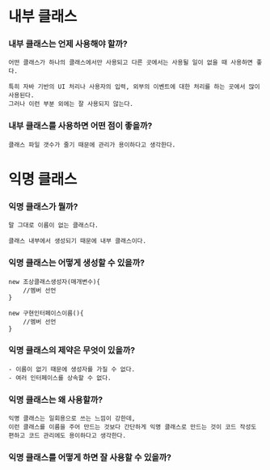 # 내부 클래스
### 내부 클래스는 언제 사용해야 할까?
    어떤 클래스가 하나의 클래스에서만 사용되고 다른 곳에서는 사용될 일이 없을 때 사용하면 좋다. 

    특히 자바 기반의 UI 처리나 사용자의 입력, 외부의 이벤트에 대한 처리를 하는 곳에서 많이 사용된다. 
    그러나 이런 부분 외에는 잘 사용되지 않는다.
### 내부 클래스를 사용하면 어떤 점이 좋을까?
    
    클래스 파일 갯수가 줄기 때문에 관리가 용이하다고 생각한다.
# 익명 클래스
### 익명 클래스가 뭘까?
    
    말 그대로 이름이 없는 클래스다.
    
    클래스 내부에서 생성되기 때문에 내부 클래스이다.
    
### 익명 클래스는 어떻게 생성할 수 있을까?
    
    new 조상클래스생성자(매개변수){
    	//멤버 선언
    }
    
    new 구현인터페이스이름(){
    	//멤버 선언
    }
    
### 익명 클래스의 제약은 무엇이 있을까?
    - 이름이 없기 때문에 생성자를 가질 수 없다.
    - 여러 인터페이스를 상속할 수 없다.

### 익명 클래스는 왜 사용할까?
    익명 클래스는 일회용으로 쓰는 느낌이 강한데,
    이런 클래스를 이름을 주어 만드는 것보다 간단하게 익명 클래스로 만드는 것이 코드 작성도 편하고 코드 관리에도 용이하다고 생각한다.
    
### 익명 클래스를 어떻게 하면 잘 사용할 수 있을까?